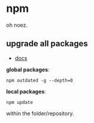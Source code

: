 # npm

oh noez.

## upgrade all packages

* [docs](npm.github.io/using-pkgs-docs/working-with-packages/)

**global packages**:

```
npm outdated -g --depth=0
```

**local packages**:

```
npm update
```

within the folder/repository.

